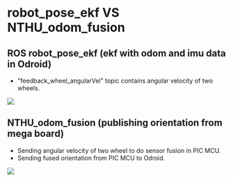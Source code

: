 # robot_pose_ekf VS NTHU_odom_fusion

## ROS robot_pose_ekf (ekf with odom and imu data in Odroid)
  * "feedback_wheel_angularVel" topic contains angular velocity of two wheels.

![](https://github.com/piliwilliam0306/robot_pose_ekf-VS-NTHU_odom_fusion/blob/master/9PlWL8sO3dqDf2gr-51E4B.png)



## NTHU_odom_fusion (publishing orientation from mega board)
  * Sending angular velocity of two wheel to do sensor fusion in PIC MCU.
  * Sending fused orientation from PIC MCU to Odroid.

![](https://github.com/piliwilliam0306/robot_pose_ekf-VS-NTHU_odom_fusion/blob/master/fusion.png)
